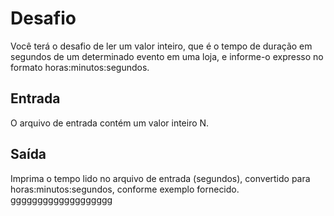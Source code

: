 <h1>Desafio</h1>
Você terá o desafio de ler um valor inteiro, que é o tempo de duração em segundos de um determinado evento em uma loja, e informe-o expresso no formato horas:minutos:segundos.

<h2>Entrada</h2>
O arquivo de entrada contém um valor inteiro N.

<h2>Saída</h2>
Imprima o tempo lido no arquivo de entrada (segundos), convertido para horas:minutos:segundos, conforme exemplo fornecido.
ggggggggggggggggggg